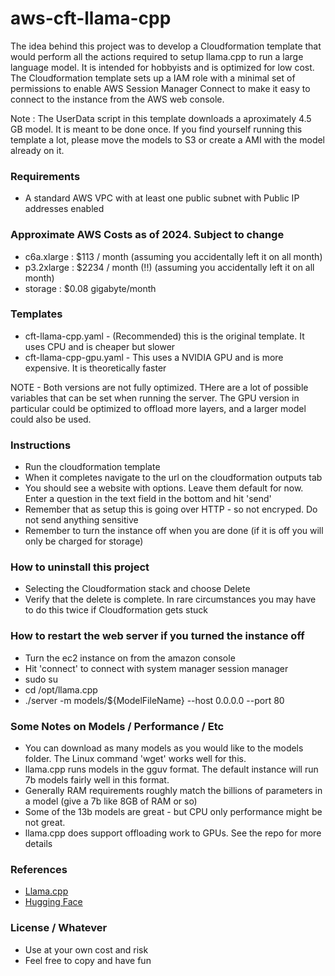 # aws-cft-llama-cpp


The idea behind this project was to develop a Cloudformation template that would perform all the actions
required to setup llama.cpp to run a large language model. It is intended for hobbyists and is optimized for low cost.
The Cloudformation template sets up a IAM role with a minimal set of permissions to enable AWS Session Manager Connect 
to make it easy to connect to the instance from the AWS web console.

Note : The UserData script in this template downloads a aproximately 4.5 GB model. It is meant to be done once. If you 
find yourself running this template a lot, please move the models to S3 or create a AMI with the model already on it.

### Requirements
- A standard AWS VPC with at least one public subnet with Public IP addresses enabled

### Approximate AWS Costs as of 2024. Subject to change
- c6a.xlarge : $113 / month (assuming you accidentally left it on all month)
- p3.2xlarge : $2234 / month (!!) (assuming you accidentally left it on all month)
- storage : $0.08 gigabyte/month

### Templates
- cft-llama-cpp.yaml - (Recommended) this is the original template. It uses CPU and is cheaper but slower
- cft-llama-cpp-gpu.yaml - This uses a NVIDIA GPU and is more expensive. It is theoretically faster

NOTE - Both versions are not fully optimized. THere are a lot of possible variables that can be set when 
running the server. The GPU version in particular could be optimized to offload more layers, and a larger model 
could also be used.

### Instructions
- Run the cloudformation template
- When it completes navigate to the url on the cloudformation outputs tab
- You should see a website with options. Leave them default for now. Enter a question in the text field in the bottom and hit 'send'
- Remember that as setup this is going over HTTP - so not encryped. Do not send anything sensitive
- Remember to turn the instance off when you are done (if it is off you will only be charged for storage)

### How to uninstall this project
- Selecting the Cloudformation stack and choose Delete
- Verify that the delete is complete. In rare circumstances you may have to do this twice if Cloudformation gets stuck

### How to restart the web server if you turned the instance off
- Turn the ec2 instance on from the amazon console
- Hit 'connect' to connect with system manager session manager
- sudo su
- cd /opt/llama.cpp
- ./server -m models/${ModelFileName} --host 0.0.0.0 --port 80

### Some Notes on Models / Performance / Etc
- You can download as many models as you would like to the models folder. The Linux command 'wget' works well for this.
- llama.cpp runs models in the gguv format. The default instance will run 7b models fairly well in this format.
- Generally RAM requirements roughly match the billions of parameters in a model (give a 7b like 8GB of RAM or so)
- Some of the 13b models are great - but CPU only performance might be not great.
- llama.cpp does support offloading work to GPUs. See the repo for more details 

### References
- [Llama.cpp](https://github.com/ggerganov/llama.cpp)
- [Hugging Face](https://huggingface.co/)


### License / Whatever
- Use at your own cost and risk
- Feel free to copy and have fun


